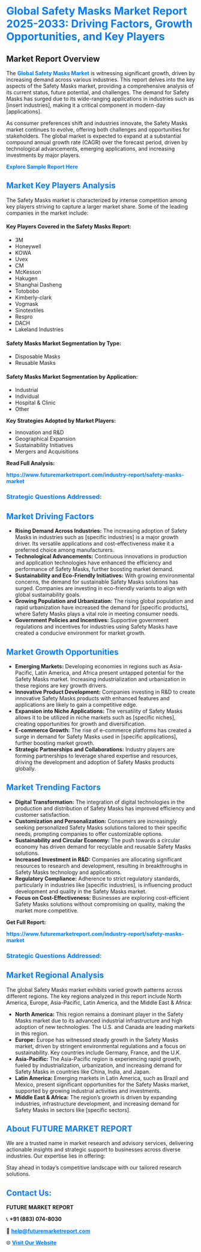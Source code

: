 <h1 style="color: #007BFF;">Global Safety Masks Market Report 2025-2033: Driving Factors, Growth Opportunities, and Key Players</h1>

<section id="overview">
<h2>Market Report Overview</h2>
<p>The <a href="https://www.futuremarketreport.com/industry-report/safety-masks-market" style="color: #007BFF; text-decoration: none;"><strong>Global Safety Masks Market</strong></a> is witnessing significant growth, driven by increasing demand across various industries. This report delves into the key aspects of the Safety Masks market, providing a comprehensive analysis of its current status, future potential, and challenges. The demand for Safety Masks has surged due to its wide-ranging applications in industries such as [insert industries], making it a critical component in modern-day [applications].</p>
<p>As consumer preferences shift and industries innovate, the Safety Masks market continues to evolve, offering both challenges and opportunities for stakeholders. The global market is expected to expand at a substantial compound annual growth rate (CAGR) over the forecast period, driven by technological advancements, emerging applications, and increasing investments by major players.</p>
</section>

<section id="overview">
<p><a href="https://www.futuremarketreport.com/request-sample/reportId=91750" style="color: #007BFF; text-decoration: none;"><strong>Explore Sample Report Here</strong></a></p>
</section>

<section id="key-players">
<h2 style="color: #007BFF;">Market Key Players Analysis</h2>
<p>The Safety Masks market is characterized by intense competition among key players striving to capture a larger market share. Some of the leading companies in the market include:</p>
<h4>Key Players Covered in the Safety Masks Report:</h4>
<ul><li>3M</li><li>Honeywell</li><li>KOWA</li><li>Uvex</li><li>CM</li><li>McKesson</li><li>Hakugen</li><li>Shanghai Dasheng</li><li>Totobobo</li><li>Kimberly-clark</li><li>Vogmask</li><li>Sinotextiles</li><li>Respro</li><li>DACH</li><li>Lakeland Industries</li></ul>
<h4>Safety Masks Market Segmentation by Type:</h4>
<ul><li>Disposable Masks</li><li>Reusable Masks</li></ul>

<h4>Safety Masks Market Segmentation by Application:</h4>
<ul><li>Industrial</li><li>Individual</li><li>Hospital &amp; Clinic</li><li>Other</li></ul>
<p><strong>Key Strategies Adopted by Market Players:</strong></p>
<ul>
<li>Innovation and R&D</li>
<li>Geographical Expansion</li>
<li>Sustainability Initiatives</li>
<li>Mergers and Acquisitions</li>
</ul>
</section>

<section>
<p><strong>Read Full Analysis: </strong></p><a href="https://www.futuremarketreport.com/industry-report/safety-masks-market" style="color: #007BFF; text-decoration: none;"><strong>https://www.futuremarketreport.com/industry-report/safety-masks-market</strong></a>
<h3 style="color: #007BFF;">Strategic Questions Addressed:</h3>
</section>

<section id="driving-factors">
<h2 style="color: #007BFF;">Market Driving Factors</h2>
<ul>
<li><strong>Rising Demand Across Industries:</strong> The increasing adoption of Safety Masks in industries such as [specific industries] is a major growth driver. Its versatile applications and cost-effectiveness make it a preferred choice among manufacturers.</li>
<li><strong>Technological Advancements:</strong> Continuous innovations in production and application technologies have enhanced the efficiency and performance of Safety Masks, further boosting market demand.</li>
<li><strong>Sustainability and Eco-Friendly Initiatives:</strong> With growing environmental concerns, the demand for sustainable Safety Masks solutions has surged. Companies are investing in eco-friendly variants to align with global sustainability goals.</li>
<li><strong>Growing Population and Urbanization:</strong> The rising global population and rapid urbanization have increased the demand for [specific products], where Safety Masks plays a vital role in meeting consumer needs.</li>
<li><strong>Government Policies and Incentives:</strong> Supportive government regulations and incentives for industries using Safety Masks have created a conducive environment for market growth.</li>
</ul>
</section>

<section id="growth-opportunities">
<h2 style="color: #007BFF;">Market Growth Opportunities</h2>
<ul>
<li><strong>Emerging Markets:</strong> Developing economies in regions such as Asia-Pacific, Latin America, and Africa present untapped potential for the Safety Masks market. Increasing industrialization and urbanization in these regions are key growth drivers.</li>
<li><strong>Innovative Product Development:</strong> Companies investing in R&D to create innovative Safety Masks products with enhanced features and applications are likely to gain a competitive edge.</li>
<li><strong>Expansion into Niche Applications:</strong> The versatility of Safety Masks allows it to be utilized in niche markets such as [specific niches], creating opportunities for growth and diversification.</li>
<li><strong>E-commerce Growth:</strong> The rise of e-commerce platforms has created a surge in demand for Safety Masks used in [specific applications], further boosting market growth.</li>
<li><strong>Strategic Partnerships and Collaborations:</strong> Industry players are forming partnerships to leverage shared expertise and resources, driving the development and adoption of Safety Masks products globally.</li>
</ul>
</section>

<section id="trending-factors">
<h2 style="color: #007BFF;">Market Trending Factors</h2>
<ul>
<li><strong>Digital Transformation:</strong> The integration of digital technologies in the production and distribution of Safety Masks has improved efficiency and customer satisfaction.</li>
<li><strong>Customization and Personalization:</strong> Consumers are increasingly seeking personalized Safety Masks solutions tailored to their specific needs, prompting companies to offer customizable options.</li>
<li><strong>Sustainability and Circular Economy:</strong> The push towards a circular economy has driven demand for recyclable and reusable Safety Masks solutions.</li>
<li><strong>Increased Investment in R&D:</strong> Companies are allocating significant resources to research and development, resulting in breakthroughs in Safety Masks technology and applications.</li>
<li><strong>Regulatory Compliance:</strong> Adherence to strict regulatory standards, particularly in industries like [specific industries], is influencing product development and quality in the Safety Masks market.</li>
<li><strong>Focus on Cost-Effectiveness:</strong> Businesses are exploring cost-efficient Safety Masks solutions without compromising on quality, making the market more competitive.</li>
</ul>
</section>

<section>
<p><strong>Get Full Report: </strong></p><a href="https://www.futuremarketreport.com/industry-report/safety-masks-market" style="color: #007BFF; text-decoration: none;"><strong>https://www.futuremarketreport.com/industry-report/safety-masks-market</strong></a>
<h3 style="color: #007BFF;">Strategic Questions Addressed:</h3>
</section>


<section id="regional-analysis">
<h2 style="color: #007BFF;">Market Regional Analysis</h2>
<p>The global Safety Masks market exhibits varied growth patterns across different regions. The key regions analyzed in this report include North America, Europe, Asia-Pacific, Latin America, and the Middle East & Africa:</p>
<ul>
<li><strong>North America:</strong> This region remains a dominant player in the Safety Masks market due to its advanced industrial infrastructure and high adoption of new technologies. The U.S. and Canada are leading markets in this region.</li>
<li><strong>Europe:</strong> Europe has witnessed steady growth in the Safety Masks market, driven by stringent environmental regulations and a focus on sustainability. Key countries include Germany, France, and the U.K.</li>
<li><strong>Asia-Pacific:</strong> The Asia-Pacific region is experiencing rapid growth, fueled by industrialization, urbanization, and increasing demand for Safety Masks in countries like China, India, and Japan.</li>
<li><strong>Latin America:</strong> Emerging markets in Latin America, such as Brazil and Mexico, present significant opportunities for the Safety Masks market, supported by growing industrial activities and investments.</li>
<li><strong>Middle East & Africa:</strong> The region’s growth is driven by expanding industries, infrastructure development, and increasing demand for Safety Masks in sectors like [specific sectors].</li>
</ul>
</section>

<footer>
<h2 style="color: #007BFF;">About FUTURE MARKET REPORT</h2>
<p>We are a trusted name in market research and advisory services, delivering actionable insights and strategic support to businesses across diverse industries. Our expertise lies in offering:</p>

<p>Stay ahead in today’s competitive landscape with our tailored research solutions.</p>

<h2 style="color: #007BFF;">Contact Us:</h2>
<p><strong>FUTURE MARKET REPORT</strong></p>
<p>📞 <strong>+91 (883) 074-8030</strong></p>
<p>📧 <strong><a href="mailto:help@futuremarketreport.com" style="color: #007BFF;">help@futuremarketreport.com</a></strong></p>
<p>🌐 <strong><a href="https://www.futuremarketreport.com/" style="color: #007BFF;">Visit Our Website</a></strong></p>
</footer>